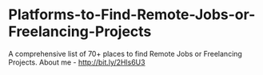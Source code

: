 # Platforms-to-Find-Remote-Jobs-or-Freelancing-Projects
A comprehensive list of 70+ places to find Remote Jobs or Freelancing Projects. About me - http://bit.ly/2Hls6U3
